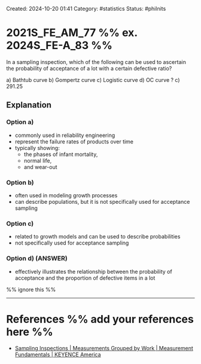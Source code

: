 Created: 2024-10-20 01:41
Category: #statistics
Status: #philnits



# 2021S_FE_AM_77 %% ex. 2024S_FE-A_83 %%

In a sampling inspection, which of the following can be used to ascertain the probability of acceptance of a lot with a certain defective ratio?

a) Bathtub curve
b) Gompertz curve
c) Logistic curve
d) OC curve
?
c) 291.25
## Explanation

### Option a)
- commonly used in reliability engineering
- represent the failure rates of products over time
- typically showing:
	- the phases of infant mortality,
	- normal life,
	- and wear-out

### Option b)
- often used in modeling growth processes
- can describe populations, but it is not specifically used for acceptance sampling
### Option c)
- related to growth models and can be used to describe probabilities
- not specifically used for acceptance sampling

### Option d) (ANSWER)
- effectively illustrates the relationship between the probability of acceptance and the proportion of defective items in a lot




%% ignore this %%
<!--SR:!2024-10-21,1,230-->
---









# References %% add your references here %%
- [Sampling Inspections | Measurements Grouped by Work | Measurement Fundamentals | KEYENCE America](https://www.keyence.com/ss/products/measure-sys/measurement-selection/process/sampling-inspection.jsp)